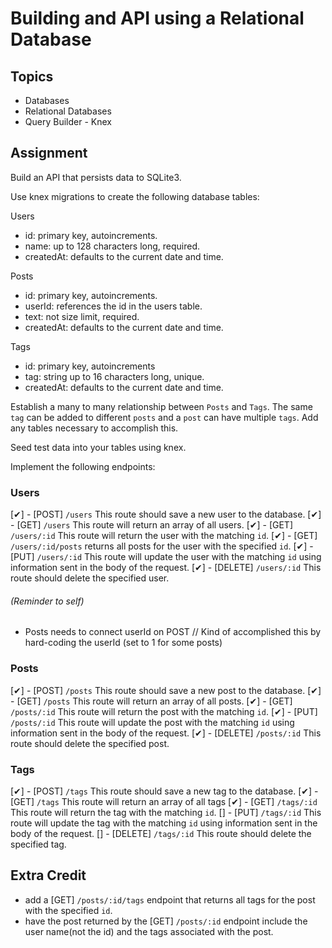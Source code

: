 # Building and API using a Relational Database

## Topics

- Databases
- Relational Databases
- Query Builder - Knex

## Assignment

Build an API that persists data to SQLite3.

Use knex migrations to create the following database tables:

Users

- id: primary key, autoincrements.
- name: up to 128 characters long, required.
- createdAt: defaults to the current date and time.

Posts

- id: primary key, autoincrements.
- userId: references the id in the users table.
- text: not size limit, required.
- createdAt: defaults to the current date and time.

Tags

- id: primary key, autoincrements
- tag: string up to 16 characters long, unique.
- createdAt: defaults to the current date and time.

Establish a many to many relationship between `Posts` and `Tags`.
The same `tag` can be added to different `posts` and a `post` can have multiple `tags`.
Add any tables necessary to accomplish this.

Seed test data into your tables using knex.

Implement the following endpoints:

### Users

[✔] - [POST] `/users` This route should save a new user to the database.
[✔] - [GET] `/users` This route will return an array of all users.
[✔] - [GET] `/users/:id` This route will return the user with the matching `id`.
[✔] - [GET] `/users/:id/posts` returns all posts for the user with the specified `id`.
[✔] - [PUT] `/users/:id` This route will update the user with the matching `id` using information sent in the body of the request.
[✔] - [DELETE] `/users/:id` This route should delete the specified user.

###### (Reminder to self)
- Posts needs to connect userId on POST // Kind of accomplished this by hard-coding the userId (set to 1 for some posts)

### Posts

[✔] - [POST] `/posts` This route should save a new post to the database.
[✔] - [GET] `/posts` This route will return an array of all posts.
[✔] - [GET] `/posts/:id` This route will return the post with the matching `id`.
[✔] - [PUT] `/posts/:id` This route will update the post with the matching `id` using information sent in the body of the request.
[✔] - [DELETE] `/posts/:id` This route should delete the specified post.

### Tags

[✔] - [POST] `/tags` This route should save a new tag to the database.
[✔] - [GET] `/tags` This route will return an array of all tags
[✔] - [GET] `/tags/:id` This route will return the tag with the matching `id`.
[] - [PUT] `/tags/:id` This route will update the tag with the matching `id` using information sent in the body of the request.
[] - [DELETE] `/tags/:id` This route should delete the specified tag.

## Extra Credit

- add a [GET] `/posts/:id/tags` endpoint that returns all tags for the post with the specified `id`.
- have the post returned by the [GET] `/posts/:id` endpoint include the user name(not the id) and the tags associated with the post.
